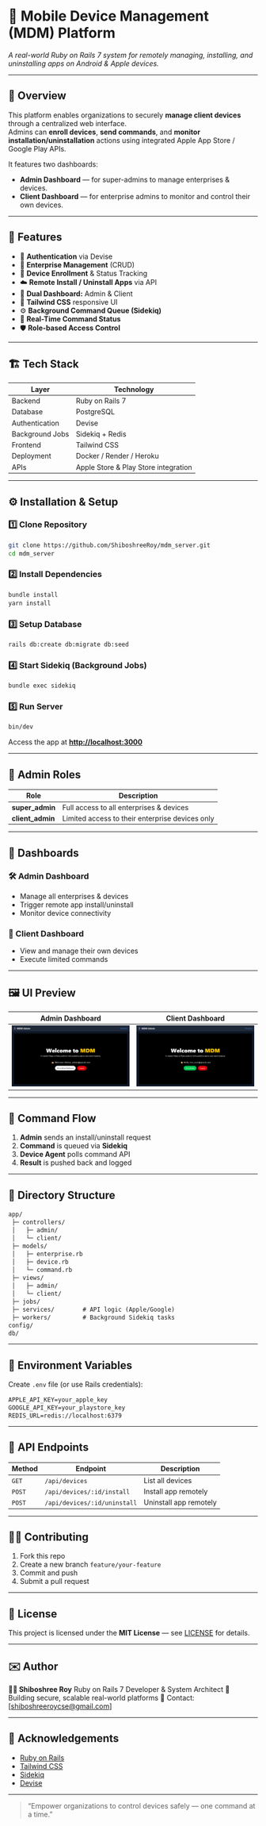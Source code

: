 # 📱 Mobile Device Management (MDM) Platform  
*A real-world Ruby on Rails 7 system for remotely managing, installing, and uninstalling apps on Android & Apple devices.*

---

## 🚀 Overview

This platform enables organizations to securely **manage client devices** through a centralized web interface.  
Admins can **enroll devices**, **send commands**, and **monitor installation/uninstallation** actions using integrated Apple App Store / Google Play APIs.  

It features two dashboards:
- **Admin Dashboard** — for super-admins to manage enterprises & devices.
- **Client Dashboard** — for enterprise admins to monitor and control their own devices.

---

## 🧩 Features

- 🔐 **Authentication** via Devise  
- 🏢 **Enterprise Management** (CRUD)  
- 📱 **Device Enrollment** & Status Tracking  
- ☁️ **Remote Install / Uninstall Apps** via API  
- 🧭 **Dual Dashboard:** Admin & Client  
- 🎨 **Tailwind CSS** responsive UI  
- ⚙️ **Background Command Queue (Sidekiq)**  
- 🧾 **Real-Time Command Status**  
- 🛡️ **Role-based Access Control**

---

## 🏗️ Tech Stack

| Layer | Technology |
|-------|-------------|
| Backend | Ruby on Rails 7 |
| Database | PostgreSQL |
| Authentication | Devise |
| Background Jobs | Sidekiq + Redis |
| Frontend | Tailwind CSS |
| Deployment | Docker / Render / Heroku |
| APIs | Apple Store & Play Store integration |

---

## ⚙️ Installation & Setup

### 1️⃣ Clone Repository
```bash
git clone https://github.com/ShiboshreeRoy/mdm_server.git
cd mdm_server
````

### 2️⃣ Install Dependencies

```bash
bundle install
yarn install
```

### 3️⃣ Setup Database

```bash
rails db:create db:migrate db:seed
```

### 4️⃣ Start Sidekiq (Background Jobs)

```bash
bundle exec sidekiq
```

### 5️⃣ Run Server

```bash
bin/dev
```

Access the app at **[http://localhost:3000](http://localhost:3000)**

---

## 🔐 Admin Roles

| Role             | Description                                     |
| ---------------- | ----------------------------------------------- |
| **super_admin**  | Full access to all enterprises & devices        |
| **client_admin** | Limited access to their enterprise devices only |

---

## 🧭 Dashboards

### 🛠️ Admin Dashboard

* Manage all enterprises & devices
* Trigger remote app install/uninstall
* Monitor device connectivity

### 👤 Client Dashboard

* View and manage their own devices
* Execute limited commands

---

## 🖼️ UI Preview

| Admin Dashboard                                              | Client Dashboard                                               |
| ------------------------------------------------------------ | -------------------------------------------------------------- |
| ![Admin Screenshot](./app/assets/images/admin.png) | ![Client Screenshot](./app/assets/images/client.png) |

---

## 🔄 Command Flow

1. **Admin** sends an install/uninstall request
2. **Command** is queued via **Sidekiq**
3. **Device Agent** polls command API
4. **Result** is pushed back and logged

---

## 🧱 Directory Structure

```
app/
 ├─ controllers/
 │   ├─ admin/
 │   └─ client/
 ├─ models/
 │   ├─ enterprise.rb
 │   ├─ device.rb
 │   └─ command.rb
 ├─ views/
 │   ├─ admin/
 │   └─ client/
 ├─ jobs/
 ├─ services/        # API logic (Apple/Google)
 ├─ workers/         # Background Sidekiq tasks
config/
db/
```

---

## 🧰 Environment Variables

Create `.env` file (or use Rails credentials):

```
APPLE_API_KEY=your_apple_key
GOOGLE_API_KEY=your_playstore_key
REDIS_URL=redis://localhost:6379
```

---

## 🧾 API Endpoints

| Method | Endpoint                     | Description            |
| ------ | ---------------------------- | ---------------------- |
| `GET`  | `/api/devices`               | List all devices       |
| `POST` | `/api/devices/:id/install`   | Install app remotely   |
| `POST` | `/api/devices/:id/uninstall` | Uninstall app remotely |

---

## 🧑‍💻 Contributing

1. Fork this repo
2. Create a new branch `feature/your-feature`
3. Commit and push
4. Submit a pull request

---

## 🪪 License

This project is licensed under the **MIT License** — see [LICENSE](./LICENSE) for details.

---

## ✉️ Author

**👨‍💻 Shiboshree Roy**
Ruby on Rails 7 Developer & System Architect
💼 Building secure, scalable real-world platforms
📧 Contact: [[shiboshreeroycse@gmail.com](mailto:shiboshreeroycse@gmail.com)]

---

## 🌟 Acknowledgements

* [Ruby on Rails](https://rubyonrails.org)
* [Tailwind CSS](https://tailwindcss.com)
* [Sidekiq](https://sidekiq.org)
* [Devise](https://github.com/heartcombo/devise)

---

> “Empower organizations to control devices safely — one command at a time.”

